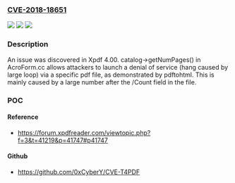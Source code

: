 ### [CVE-2018-18651](https://cve.mitre.org/cgi-bin/cvename.cgi?name=CVE-2018-18651)
![](https://img.shields.io/static/v1?label=Product&message=n%2Fa&color=blue)
![](https://img.shields.io/static/v1?label=Version&message=n%2Fa&color=blue)
![](https://img.shields.io/static/v1?label=Vulnerability&message=n%2Fa&color=brighgreen)

### Description

An issue was discovered in Xpdf 4.00. catalog->getNumPages() in AcroForm.cc allows attackers to launch a denial of service (hang caused by large loop) via a specific pdf file, as demonstrated by pdftohtml. This is mainly caused by a large number after the /Count field in the file.

### POC

#### Reference
- https://forum.xpdfreader.com/viewtopic.php?f=3&t=41219&p=41747#p41747

#### Github
- https://github.com/0xCyberY/CVE-T4PDF

